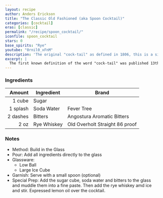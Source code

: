 ```yaml
---
layout: recipe
author: Anders Erickson
title: "The Classic Old Fashioned (aka Spoon Cocktail)"
categories: [cocktail]
eras: [classic]
permalink: "/recipe/spoon_cocktail/"
iconfile: spoon_cocktail
stars: 0
base_spirits: "Rye"
youtube: "0rnil0_xFnM"
description: 'The original "cock-tail" as defined in 1806, this is a simple, stimulating liquor composed of a spirit (rye), sugar, water, and bitters.'
excerpt: |
  The first known definition of the word "cock-tail" was published 13th May 1806 in <i>The Balance and Columbian Repository</i>, an upstate New York newspaper, in response to a reader enquiring what was meant by the word in an article.<br></p><blockquote class='long-form__quote border-heavy'><p> Cock-tail, then, is a stimulating liquor, composed of spirits of any kind, sugar, water, and bitters--it is vulgarly called a bittered sling, and is supposed to be an excellent electioneering potion, in as much as it renders the heart flout and bold, at the same time that it fuddles the head. It is said also, to be of great use to a democratic candidate: because, a person having swallowed a glass of it, is ready to swallow anything else.</p><cite class='alt-font alt-font--natural'>Editor, The Balance and Columbian Repository, 13 May 1806</cite></blockquote>
---
```


### Ingredients

|   Amount | Ingredient  | Brand                          |
| -------: | ----------- | ------------------------------ |
|   1 cube | Sugar       |
| 1 splash | Soda Water  | Fever Tree                     |
| 2 dashes | Bitters     | Angostura Aromatic Bitters     |
|     2 oz | Rye Whiskey | Old Overholt Straight 86 proof |

### Notes

- Method: Build in the Glass
- Pour: Add all ingredients directly to the glass
- Glassware:
  - Low Ball
  - Large Ice Cube
- Garnish: Serve with a small spoon (optional)
- Special Prep: Add the sugar cube, soda water and bitters to the glass and muddle them into a fine paste. Then add the rye whiskey amd ice and stir. Expressed lemon oil over the cocktail.
